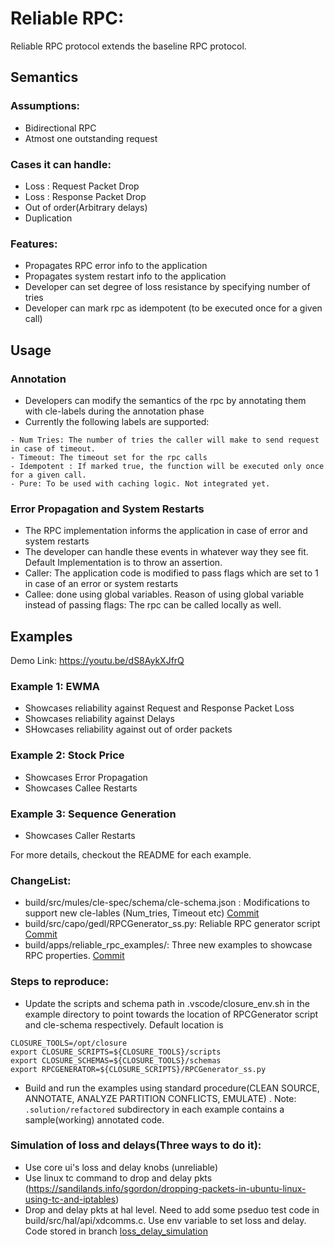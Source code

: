 # Reliable RPC:

Reliable RPC protocol extends the baseline RPC protocol. 
## Semantics

### Assumptions:
* Bidirectional RPC
* Atmost one outstanding request
### Cases it can handle: 
* Loss : Request Packet Drop
* Loss : Response Packet Drop
* Out of order(Arbitrary delays) 
* Duplication
### Features: 
* Propagates RPC error info to the application 
* Propagates system restart info to the application
* Developer can set degree of loss resistance by specifying number of tries
* Developer can mark rpc as idempotent (to be executed once for a given call)


## Usage

### Annotation

* Developers can modify the semantics of the rpc by annotating them with cle-labels during the annotation phase  
* Currently the following labels are supported:
```
- Num Tries: The number of tries the caller will make to send request in case of timeout.
- Timeout: The timeout set for the rpc calls
- Idempotent : If marked true, the function will be executed only once for a given call.
- Pure: To be used with caching logic. Not integrated yet.
```

### Error Propagation and System Restarts

* The RPC implementation informs the application in case of error and system restarts
* The developer can handle these events in whatever way they see fit. Default Implementation is to throw an assertion.
* Caller: The application code is modified to pass flags which are set to 1 in case of an error or system restarts
* Callee: done using global variables. Reason of using global variable instead of passing flags: The rpc can be called locally as well.

## Examples
Demo Link: https://youtu.be/dS8AykXJfrQ
### Example 1: EWMA
* Showcases reliability against Request and Response Packet Loss
* Showcases reliability against Delays
* SHowcases reliability against out of order packets
### Example 2: Stock Price
- Showcases Error Propagation
- Showcases Callee Restarts
### Example 3: Sequence Generation 
- Showcases Caller Restarts

For more details, checkout the README for each example.

### ChangeList:
- build/src/mules/cle-spec/schema/cle-schema.json : Modifications to support new cle-lables (Num_tries, Timeout etc) [Commit](https://github.com/gaps-closure/mules/commit/a4c6fcbc5d21592b792a5feaed627bd4e591e562)
- build/src/capo/gedl/RPCGenerator_ss.py: Reliable RPC generator script [Commit](https://github.com/gaps-closure/capo/commit/7ada1bc4bcfa4e417f8ea9c5b49941e2d61133ad)
- build/apps/reliable_rpc_examples/: Three new examples to showcase RPC properties. [Commit](https://github.com/gaps-closure/build/commit/cf8734efd267898d7b07e3f3ffe26be7ad53e513)


### Steps to reproduce:
- Update the scripts and schema path in .vscode/closure_env.sh in the example directory to point towards the location of RPCGenerator script and cle-schema respectively. Default location is 
```
CLOSURE_TOOLS=/opt/closure
export CLOSURE_SCRIPTS=${CLOSURE_TOOLS}/scripts
export CLOSURE_SCHEMAS=${CLOSURE_TOOLS}/schemas
export RPCGENERATOR=${CLOSURE_SCRIPTS}/RPCGenerator_ss.py
```
- Build and run the examples using standard procedure(CLEAN SOURCE, ANNOTATE, ANALYZE PARTITION CONFLICTS, EMULATE) . 
Note: `.solution/refactored` subdirectory in each example contains a sample(working) annotated code. 


### Simulation of loss and delays(Three ways to do it):
- Use core ui's loss and delay knobs (unreliable)
- Use linux tc command to drop and delay pkts (https://sandilands.info/sgordon/dropping-packets-in-ubuntu-linux-using-tc-and-iptables) 
- Drop and delay pkts at hal level. Need to add some pseduo test code in build/src/hal/api/xdcomms.c. Use env variable to set loss and delay. Code stored in branch [loss_delay_simulation](https://github.com/gaps-closure/hal/compare/develop...loss_delay_simulation?expand=1) 